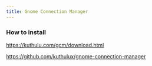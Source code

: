 ```yaml
---
title: Gnome Connection Manager
---
```


### How to install 

https://kuthulu.com/gcm/download.html

https://github.com/kuthulux/gnome-connection-manager